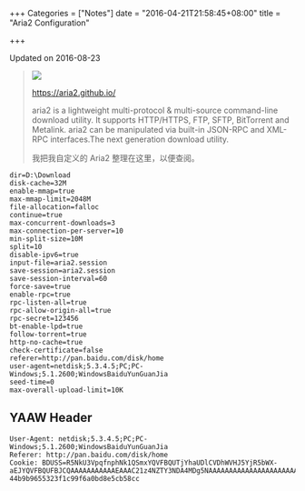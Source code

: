 +++
Categories = ["Notes"]
date = "2016-04-21T21:58:45+08:00"
title = "Aria2 Configuration"

+++

<!--more-->

Updated on 2016-08-23

> [![](/uploads/file-into-picture2.png)](http://ww4.sinaimg.cn/large/a15b4afegw1f5lotqn7xfj203k03kb29)
>
> https://aria2.github.io/
>
> aria2 is a lightweight multi-protocol & multi-source command-line download utility. It supports HTTP/HTTPS, FTP, SFTP, BitTorrent and Metalink. aria2 can be manipulated via built-in JSON-RPC and XML-RPC interfaces.The next generation download utility.
>
> 我把我自定义的 Aria2 整理在这里，以便查阅。

```
dir=D:\Download
disk-cache=32M
enable-mmap=true
max-mmap-limit=2048M
file-allocation=falloc
continue=true
max-concurrent-downloads=3
max-connection-per-server=10
min-split-size=10M
split=10
disable-ipv6=true
input-file=aria2.session
save-session=aria2.session
save-session-interval=60
force-save=true
enable-rpc=true
rpc-listen-all=true
rpc-allow-origin-all=true
rpc-secret=123456
bt-enable-lpd=true
follow-torrent=true
http-no-cache=true
check-certificate=false
referer=http://pan.baidu.com/disk/home
user-agent=netdisk;5.3.4.5;PC;PC-Windows;5.1.2600;WindowsBaiduYunGuanJia
seed-time=0
max-overall-upload-limit=10K
```

## YAAW Header
```
User-Agent: netdisk;5.3.4.5;PC;PC-Windows;5.1.2600;WindowsBaiduYunGuanJia
Referer: http://pan.baidu.com/disk/home
Cookie: BDUSS=R5NkU3VpqfnphNk1QSmxYQVFBQUTjYhaUDlCVDhWVHJ5YjR5bWX-aEJYQVFBQUFBJCQAAAAAAAAAAAEAAAC21z4NZTY3NDA4MDg5NAAAAAAAAAAAAAAAAAAAAAAAAAAAAAAAAAAAAAAAAAJcleVR3JXcE;pcsett=1472103419-44b9b9655323f1c99f6a0bd8e5cb58cc
```